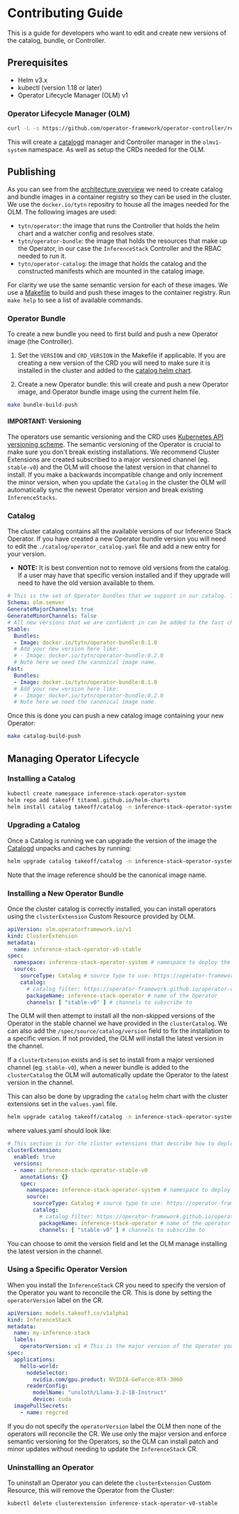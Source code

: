 # Contributing Guide

This is a guide for developers who want to edit and create new versions of the catalog, bundle, or Controller.

## Prerequisites

* Helm v3.x
* kubectl (version 1.18 or later)
* Operator Lifecycle Manager (OLM) v1

### Operator Lifecycle Manager (OLM)

```bash
curl -L -s https://github.com/operator-framework/operator-controller/releases/latest/download/install.sh | bash -s
```

This will create a [catalogd](https://operator-framework.github.io/operator-controller/project/olmv1_architecture/) manager and Controller manager in the `olmv1-system` namespace. As well as setup the CRDs needed for the OLM.

## Publishing

As you can see from the [architecture overview](./README.md#overview) we need to create catalog and bundle images in a container registry so they can be used in the cluster. We use the `docker.io/tytn` repositry to house all the images needed for the OLM. The following images are used:

* `tytn/operator`: the image that runs the Controller that holds the helm chart and a watcher config and resolves state.
* `tytn/operator-bundle`: the image that holds the resources that make up the Operator, in our case the `InferenceStack` Controller and the RBAC needed to run it.
* `tytn/operator-catalog`: the image that holds the catalog and the constructed manifests which are mounted in the catalog image.

For clarity we use the same semantic version for each of these images. We use a [Makefile](./Makefile) to build and push these images to the container registry. Run `make help` to see a list of available commands.

### Operator Bundle

To create a new bundle you need to first build and push a new Operator image (the Controller).

1. Set the `VERSION` and `CRD_VERSION` in the Makefile if applicable. If you are creating a new version of the CRD you will need to make sure it is installed in the cluster and added to the [catalog helm chart](../../charts/catalog/README.md).

2. Create a new Operator bundle: this will create and push a new Operator image, and Operator bundle image using the current helm file.

```bash
make bundle-build-push
```

#### **IMPORTANT**: Versioning

The operators use semantic versioning and the CRD uses [Kubernetes API versioning scheme](https://kubernetes.io/docs/reference/using-api/#api-versioning). The semantic versioning of the Operator is crucial to make sure you don't break existing installations. We recommend Cluster Extensions are created subscribed to a major versioned channel (eg. `stable-v0`) and the OLM will choose the latest version in that channel to install. If you make a backwards incompatible change and only increment the minor version, when you update the `Catalog` in the cluster the OLM will automatically sync the newest Operator version and break existing `InferenceStacks`.

### Catalog

The cluster catalog contains all the available versions of our Inference Stack Operator. If you have created a new Operator bundle version you will need to edit the `./catalog/operator_catalog.yaml` file and add a new entry for your version.

* **NOTE:** It is best convention not to remove old versions from the catalog. If a user may have that specific version installed and if they upgrade will need to have the old version available to them.

```yaml
# This is the set of Operator bundles that we support in our catalog. To add another version of the Operator, add another bundle to the list.
Schema: olm.semver
GenerateMajorChannels: true
GenerateMinorChannels: false
# All new versions that we are confident in can be added to the fast channel, only mature releases should be added to the stable channel.
Stable:
  Bundles:
  - Image: docker.io/tytn/operator-bundle:0.1.0
  # Add your new version here like:
  # - Image: docker.io/tytn/operator-bundle:0.2.0
  # Note here we need the canonical image name.
Fast:
  Bundles:
  - Image: docker.io/tytn/operator-bundle:0.1.0
  # Add your new version here like:
  # - Image: docker.io/tytn/operator-bundle:0.2.0
  # Note here we need the canonical image name.
```

Once this is done you can push a new catalog image containing your new Operator:

```bash
make catalog-build-push
```

## Managing Operator Lifecycle

### Installing a Catalog

```bash
kubectl create namespace inference-stack-operator-system
helm repo add takeoff titanml.github.io/helm-charts
helm install catalog takeoff/catalog -n inference-stack-operator-system
```

### Upgrading a Catalog

Once a Catalog is running we can upgrade the version of the image the [Catalogd](README.md#catalogd) unpacks and caches by running:

```bash
helm upgrade catalog takeoff/catalog -n inference-stack-operator-system --set "clusterCatalog.spec.source.image.ref=docker.io/tytn/operator-catalog:<desired-version>"
```

Note that the image reference should be the canonical image name.

### Installing a New Operator Bundle

Once the cluster catalog is correctly installed, you can install operators using the `clusterExtension` Custom Resource provided by OLM.

```yaml
apiVersion: olm.operatorframework.io/v1
kind: ClusterExtension
metadata:
  name: inference-stack-operator-v0-stable
spec:
  namespace: inference-stack-operator-system # namespace to deploy the Operator into
  source:
    sourceType: Catalog # source type to use: https://operator-framework.github.io/operator-controller/api-reference/operator-controller-api-reference/#sourceconfig
    catalog:
      # catalog filter: https://operator-framework.github.io/operator-controller/api-reference/operator-controller-api-reference/#catalogfilter
      packageName: inference-stack-operator # name of the Operator
      channels: [ "stable-v0" ] # channels to subscribe to
```

The OLM will then attempt to install all the non-skipped versions of the Operator in the stable channel we have provided in the `clusterCatalog`. We can also add the `/spec/source/catalog/version` field to fix the installation to a specific version. If not provided, the OLM will install the latest version in the channel.

If a `clusterExtension` exists and is set to install from a major versioned channel (eg. `stable-v0`), when a newer bundle is added to the `clusterCatalog` the OLM will automatically update the Operator to the latest version in the channel.

This can also be done by upgrading the `catalog` helm chart with the cluster extensions set in the `values.yaml` file.

```bash
helm upgrade catalog takeoff/catalog -n inference-stack-operator-system --set "clusterExtensions[0].spec.source.catalog.version=<desired-version>" --values values.yaml
```

where values.yaml should look like:

```yaml
# This section is for the cluster extensions that describe how to deploy the Operator. More information can be found here: https://operator-framework.github.io/operator-controller/api-reference/operator-controller-api-reference/#clusterextension
clusterExtension:
  enabled: true
  versions:
  - name: inference-stack-operator-stable-v0
    annotations: {}
    spec:
      namespace: inference-stack-operator-system # namespace to deploy the Operator into
      source:
        sourceType: Catalog # source type to use: https://operator-framework.github.io/operator-controller/api-reference/operator-controller-api-reference/#sourceconfig
        catalog:
          # catalog filter: https://operator-framework.github.io/operator-controller/api-reference/operator-controller-api-reference/#catalogfilter
          packageName: inference-stack-operator # name of the operator
          channels: [ "stable-v0" ] # channels to subscribe to
```

You can choose to omit the version field and let the OLM manage installing the latest version in the channel.

### Using a Specific Operator Version

When you install the `InferenceStack` CR you need to specify the version of the Operator you want to reconcile the CR. This is done by setting the `operatorVersion` label on the CR.

```yaml
apiVersion: models.takeoff.co/v1alpha1
kind: InferenceStack
metadata:
  name: my-inference-stack
  labels:
    operatorVersion: v1 # This is the major version of the Operator you want to reconcile this CR
spec:
  applications:
    hello-world:
      nodeSelector:
        nvidia.com/gpu.product: NVIDIA-GeForce-RTX-3060
      readerConfig:
        modelName: "unsloth/Llama-3.2-1B-Instruct"
        device: cuda
  imagePullSecrets:
    - name: regcred
```

If you do not specify the `operatorVersion` label the OLM then none of the operators will reconcile the CR. We use only the major version and enforce semantic versioning for the Operators, so the OLM can install patch and minor updates without needing to update the `InferenceStack` CR.

### Uninstalling an Operator

To uninstall an Operator you can delete the `clusterExtension` Custom Resource, this will remove the Operator from the Cluster:

```bash
kubectl delete clusterextension inference-stack-operator-v0-stable
```
